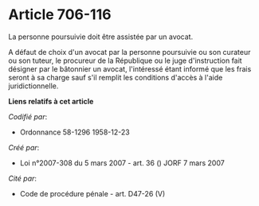 # Article 706-116

La personne poursuivie doit être assistée par un avocat.

A défaut de choix d'un avocat par la personne poursuivie ou son curateur ou son tuteur, le procureur de la République ou le
juge d'instruction fait désigner par le bâtonnier un avocat, l'intéressé étant informé que les frais seront à sa charge sauf
s'il remplit les conditions d'accès à l'aide juridictionnelle.

**Liens relatifs à cet article**

_Codifié par_:

  - Ordonnance 58-1296 1958-12-23

_Créé par_:

  - Loi n°2007-308 du 5 mars 2007 - art. 36 () JORF 7 mars 2007

_Cité par_:

  - Code de procédure pénale - art. D47-26 (V)
